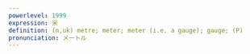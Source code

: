 ```yaml
---
powerlevel: 1999
expression: 米
definition: (n,uk) metre; meter; meter (i.e. a gauge); gauge; (P)
pronunciation: メートル
---
```

